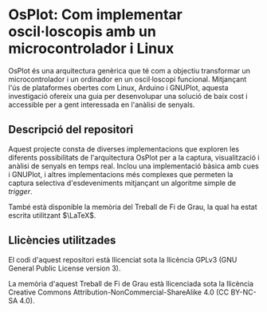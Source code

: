 # OsPlot: Com implementar oscil·loscopis amb un microcontrolador i Linux
OsPlot és una arquitectura genèrica que té com a objectiu transformar un microcontrolador i un ordinador en un oscil·loscopi funcional. Mitjançant l'ús de plataformes obertes com Linux, Arduino i GNUPlot, aquesta investigació ofereix una guia per desenvolupar una solució de baix cost i accessible per a gent interessada en l'anàlisi de senyals.

## Descripció del repositori
Aquest projecte consta de diverses implementacions que exploren les diferents possibilitats de l'arquitectura OsPlot per a la captura, visualització i anàlisi de senyals en temps real. Inclou una implementació bàsica amb cues i GNUPlot, i altres implementacions més complexes que permeten la captura selectiva d'esdeveniments mitjançant un algoritme simple de *trigger*.

També està disponible la memòria del Treball de Fi de Grau, la qual ha estat escrita utilitzant $\LaTeX$.

## Llicències utilitzades
El codi d'aquest repositori està llicenciat sota la llicència GPLv3 (GNU General Public License version 3).

La memòria d'aquest Treball de Fi de Grau està llicenciada sota la llicència Creative Commons Attribution-NonCommercial-ShareAlike 4.0 (CC BY-NC-SA 4.0).
